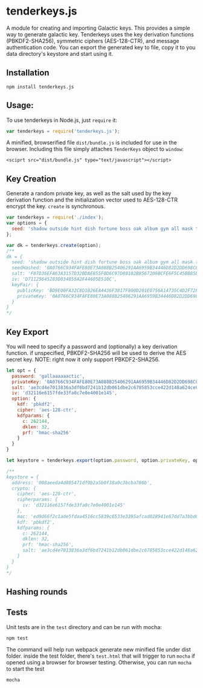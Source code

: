 # tenderkeys.js
A module for creating and importing Galactic keys. This provides a simple way to generate galactic key.
Tenderkeys uses the key derivation functions (PBKDF2-SHA256), symmetric ciphers (AES-128-CTR), and message authentication code. You can export the generated key to file, copy it to you data directory's keystore and start using it.

## Installation
```npm install tenderkeys.js```

## Usage:
To use tenderkeys in Node.js, just ```require``` it:

```js
var tenderkeys = require('tenderkeys.js');
```

A minified, browserified file ```dist/bundle.js``` is included for use in the browser. Including this file simply attaches ```TenderKeys``` object to ```window```:

```<sciprt src="dist/bundle.js" type="text/javascript"></script>```

## Key Creation
Generate a random private key, as well as the salt used by the key derivation function and the initialization vector used to AES-128-CTR encrypt the key. ```create``` is synchronous.

```js
var tenderkeys = require('./index');
var options = {
  seed: 'shadow outside hint dish fortune boss oak album gym all mask there' // optional
};

var dk = tenderkeys.create(option);
/**
dk = {
  seed: 'shadow outside hint dish fortune boss oak album gym all mask there',
  seedHashed: '0A0766C934FAFE80E73A088B25406291AA6959B34446D82D2DD698C88100EDD9',
  salt: 'F87D36EFA63A3157D32BDAE855F0D6C97D80102B8567209BCFE6F5C45BB85E8B',
  iv: 'D71125645283D034855A2F44605E510C',
  keyPair: {
    publicKey: 'BD9E00FA32C8D1826EA4436F3817F800D201E0756A14735C4D2F72F30D11B1BE',
    privateKey: '0A0766C934FAFE80E73A088B25406291AA6959B34446D82D2DD698C88100EDD9BD9E00FA32C8D1826EA4436F3817F800D201E0756A14735C4D2F72F30D11B1BE'
  }
}
*/
```
## Key Export
You will need to specify a password and (optionally) a key derivation function. if unspecified, PBKDF2-SHA256 will be used to derive the AES secret key. NOTE: right now it only support PBKDF2-SHA256.


```js
let opt = {
  password: 'gallaaaaaactic',
  privateKey: '0A0766C934FAFE80E73A088B25406291AA6959B34446D82D2DD698C88100EDD9BD9E00FA32C8D1826EA4436F3817F800D201E0756A14735C4D2F72F30D11B1BE',
  salt: 'ae3cd4e7013836a3df6bd7241b12db061dbe2c6785853cce422d148a624ce0bd',
  iv: 'd32116e6157fde33fa0c7e0e4001e145',
  option: {
    kdf: 'pbkdf2',
    cipher: 'aes-128-ctr',
    kdfparams: {
      c: 262144,
      dklen: 32,
      prf: 'hmac-sha256'
    }
  }
}

let keystore = tenderkeys.export(option.password, option.privateKey, option.salt, option.iv, option.option);

/**
keystore = {
  address: '008aeeda4d805471df9b2a5b0f38a0c3bcba786b',
  crypto: {
    cipher: 'aes-128-ctr',
    cipherparams: {
      iv: 'd32116e6157fde33fa0c7e0e4001e145'
    },
    mac: 'ed9d66f2c1ade5fdaa4516cc5839c6533e3395afcad028941e87dd7a3bbd6851',
    kdf: 'pbkdf2',
    kdfparams: {
      c: 262144,
      dklen: 32,
      prf: 'hmac-sha256',
      salt: 'ae3cd4e7013836a3df6bd7241b12db061dbe2c6785853cce422d148a624ce0bd'
    }
  }
}
*/
```

## Hashing rounds



## Tests
Unit tests are in the ```test``` directory and can be run with mocha:
```
npm test
```

The command will help run webpack generate new minified file under dist folder. inside the test folder, there's ```test.html``` that will trigger to run ```mocha``` if opened using a browser for browser testing. Otherwise, you can run ```mocha``` to start the test
```
mocha
```
